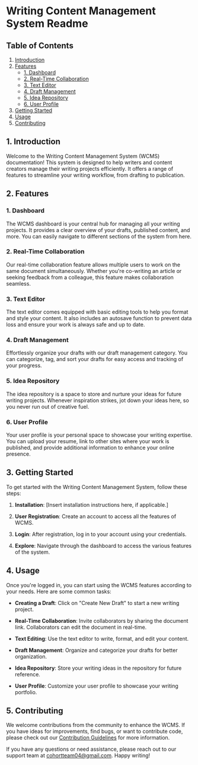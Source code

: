 # Writing Content Management System Readme

## Table of Contents

1. [Introduction](#introduction)
2. [Features](#features)
    - [1. Dashboard](#dashboard)
    - [2. Real-Time Collaboration](#real-time-collaboration)
    - [3. Text Editor](#text-editor)
    - [4. Draft Management](#draft-management)
    - [5. Idea Repository](#idea-repository)
    - [6. User Profile](#user-profile)
3. [Getting Started](#getting-started)
4. [Usage](#usage)
5. [Contributing](#contributing)

## 1. Introduction

Welcome to the Writing Content Management System (WCMS) documentation! This system is designed to help writers and content creators manage their writing projects efficiently. It offers a range of features to streamline your writing workflow, from drafting to publication.

## 2. Features

### 1. Dashboard

The WCMS dashboard is your central hub for managing all your writing projects. It provides a clear overview of your drafts, published content, and more. You can easily navigate to different sections of the system from here.

### 2. Real-Time Collaboration

Our real-time collaboration feature allows multiple users to work on the same document simultaneously. Whether you're co-writing an article or seeking feedback from a colleague, this feature makes collaboration seamless.

### 3. Text Editor

The text editor comes equipped with basic editing tools to help you format and style your content. It also includes an autosave function to prevent data loss and ensure your work is always safe and up to date.

### 4. Draft Management

Effortlessly organize your drafts with our draft management category. You can categorize, tag, and sort your drafts for easy access and tracking of your progress.

### 5. Idea Repository

The idea repository is a space to store and nurture your ideas for future writing projects. Whenever inspiration strikes, jot down your ideas here, so you never run out of creative fuel.

### 6. User Profile

Your user profile is your personal space to showcase your writing expertise. You can upload your resume, link to other sites where your work is published, and provide additional information to enhance your online presence.

## 3. Getting Started

To get started with the Writing Content Management System, follow these steps:

1. **Installation**: [Insert installation instructions here, if applicable.]

2. **User Registration**: Create an account to access all the features of WCMS.

3. **Login**: After registration, log in to your account using your credentials.

4. **Explore**: Navigate through the dashboard to access the various features of the system.

## 4. Usage

Once you're logged in, you can start using the WCMS features according to your needs. Here are some common tasks:

- **Creating a Draft**: Click on "Create New Draft" to start a new writing project.

- **Real-Time Collaboration**: Invite collaborators by sharing the document link. Collaborators can edit the document in real-time.

- **Text Editing**: Use the text editor to write, format, and edit your content.

- **Draft Management**: Organize and categorize your drafts for better organization.

- **Idea Repository**: Store your writing ideas in the repository for future reference.

- **User Profile**: Customize your user profile to showcase your writing portfolio.

## 5. Contributing

We welcome contributions from the community to enhance the WCMS. If you have ideas for improvements, find bugs, or want to contribute code, please check out our [Contribution Guidelines](CONTRIBUTING.md) for more information.


If you have any questions or need assistance, please reach out to our support team at [cohortteam04@gmail.com](mailto:cohortteam04@gmail.com). Happy writing!
